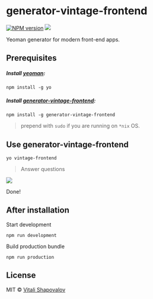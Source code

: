 # generator-vintage-frontend

[![NPM version][npm-image]][npm-url]
![][license-url]

Yeoman generator for modern front-end apps.

## Prerequisites ##

##### Install [yeoman](http://yeoman.io/):
`npm install -g yo`

##### Install [generator-vintage-frontend](https://www.npmjs.com/package/generator-vintage-frontend):
`npm install -g generator-vintage-frontend`

> prepend with `sudo` if you are running on `*nix` OS.

## Use generator-vintage-frontend ##

`yo vintage-frontend`

> Answer questions

![](https://lh3.googleusercontent.com/uEehQsMX_jcNwT1LUkagtE1WkeLayPf-1BUvfAA1AKLJOZ6rmvHa4MCUJNxcJqK88L-tCyg5lg-UlyTCrokDio-1BkphzTuaqYnNsJjVWXkTxJlvOuYbeA2S50orU_9RJy8tPo-R2XJ-ClruDRPILCcfY0vrmr28UfFmiNp9K6KQ-ty014s5ezOaoISshjhBdPXLycJUGG8DPxcL4qQX34I-_2afyNunoF_UCjoVjz05oLwE38aoV4n9FDw-8tbiTXIwn7AOh7UfBV7PtQZKoEl6bAdRVRM_N5-bSnGHnVegtPnNMtSy8lwPrVOOnws6XfR3myFYnkfi6oJ9B1RfaOPQrO29esK-2iIOwVLtBLA_DkWifNWVKn_fIUq58MHax4attfd219VqKWuSkaftyEMbJlA7_OpqCopUeMmc_mlKyWRu3FD1RAIjMWKbrUs90M2j-Y8KRyc0P9vJUWn3-fjIsm3KNJt_RPtP8VvtpfQWuM2KjCGakcxGA5xTd7peKaEPDM8HL42DkwqvG5zk_7-fT8zKDzYyueTdhtM9r4e7tz6KxmGoIKN9E-hKIZ5nn-3vml4GgL8uo6lojGlAY6Cd48gUXbXi8I2sWsAIuQqBuVIeshiJ=w368-h215-no)

Done!

## After installation ##

Start development

```
npm run development
```

Build production bundle

```
npm run production
```

## License ##

MIT © [Vitali Shapovalov](https://github.com/vitalishapovalov)

[npm-url]: https://www.npmjs.com/package/generator-vintage-frontend
[npm-image]: https://badge.fury.io/js/generator-vintage-frontend.svg
[license-url]: https://img.shields.io/npm/l/express.svg